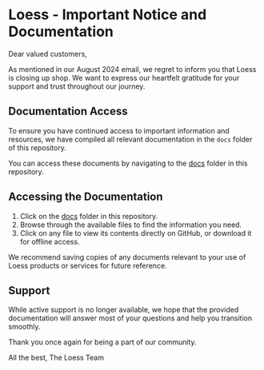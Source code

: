 # Loess - Important Notice and Documentation

Dear valued customers,

As mentioned in our August 2024 email, we regret to inform you that Loess is closing up shop. We want to express our heartfelt gratitude for your support and trust throughout our journey.

## Documentation Access

To ensure you have continued access to important information and resources, we have compiled all relevant documentation in the `docs` folder of this repository.

You can access these documents by navigating to the [docs](./docs) folder in this repository.

## Accessing the Documentation

1. Click on the [docs](./docs) folder in this repository.
2. Browse through the available files to find the information you need.
3. Click on any file to view its contents directly on GitHub, or download it for offline access.

We recommend saving copies of any documents relevant to your use of Loess products or services for future reference.

## Support

While active support is no longer available, we hope that the provided documentation will answer most of your questions and help you transition smoothly.

Thank you once again for being a part of our community.

All the best,
The Loess Team
